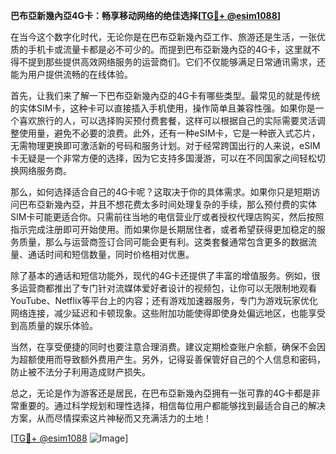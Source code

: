 **巴布亞新幾內亞4G卡：畅享移动网络的绝佳选择[[TG💪+ @esim1088](https://t.me/s/esim1088)]**

在当今这个数字化时代，无论你是在巴布亞新幾內亞工作、旅游还是生活，一张优质的手机卡或流量卡都是必不可少的。而提到巴布亞新幾內亞的4G卡，这里就不得不提到那些提供高效网络服务的运营商们。它们不仅能够满足日常通讯需求，还能为用户提供流畅的在线体验。

首先，让我们来了解一下巴布亞新幾內亞的4G卡有哪些类型。最常见的就是传统的实体SIM卡，这种卡可以直接插入手机使用，操作简单且兼容性强。如果你是一个喜欢旅行的人，可以选择购买预付费套餐，这样可以根据自己的实际需要灵活调整使用量，避免不必要的浪费。此外，还有一种eSIM卡，它是一种嵌入式芯片，无需物理更换即可激活新的号码和服务计划。对于经常跨国出行的人来说，eSIM卡无疑是一个非常方便的选择，因为它支持多国漫游，可以在不同国家之间轻松切换网络服务商。

那么，如何选择适合自己的4G卡呢？这取决于你的具体需求。如果你只是短期访问巴布亞新幾內亞，并且不想花费太多时间处理复杂的手续，那么预付费的实体SIM卡可能更适合你。只需前往当地的电信营业厅或者授权代理店购买，然后按照指示完成注册即可开始使用。而如果你是长期居住者，或者希望获得更加稳定的服务质量，那么与运营商签订合同可能会更有利。这类套餐通常包含更多的数据流量、通话时间和短信数量，同时价格相对优惠。

除了基本的通话和短信功能外，现代的4G卡还提供了丰富的增值服务。例如，很多运营商都推出了专门针对流媒体爱好者设计的视频包，让你可以无限制地观看YouTube、Netflix等平台上的内容；还有游戏加速器服务，专门为游戏玩家优化网络连接，减少延迟和卡顿现象。这些附加功能使得即使身处偏远地区，也能享受到高质量的娱乐体验。

当然，在享受便捷的同时也要注意合理消费。建议定期检查账户余额，确保不会因为超额使用而导致额外费用产生。另外，记得妥善保管好自己的个人信息和密码，防止被不法分子利用造成财产损失。

总之，无论是作为游客还是居民，在巴布亞新幾內亞拥有一张可靠的4G卡都是非常重要的。通过科学规划和理性选择，相信每位用户都能够找到最适合自己的解决方案，从而尽情探索这片神秘而又充满活力的土地！

[[TG💪+ @esim1088](https://t.me/s/esim1088) ![Image](https://i.postimg.cc/4NQfJmqS/Snipaste-2025-05-13-00-14-12.png)]